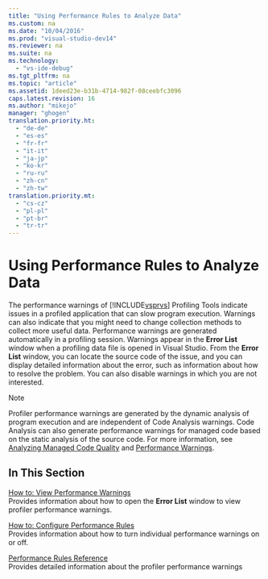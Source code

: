 ```yaml
---
title: "Using Performance Rules to Analyze Data"
ms.custom: na
ms.date: "10/04/2016"
ms.prod: "visual-studio-dev14"
ms.reviewer: na
ms.suite: na
ms.technology: 
  - "vs-ide-debug"
ms.tgt_pltfrm: na
ms.topic: "article"
ms.assetid: 1deed23e-b31b-4714-982f-08ceebfc3096
caps.latest.revision: 16
ms.author: "mikejo"
manager: "ghogen"
translation.priority.ht: 
  - "de-de"
  - "es-es"
  - "fr-fr"
  - "it-it"
  - "ja-jp"
  - "ko-kr"
  - "ru-ru"
  - "zh-cn"
  - "zh-tw"
translation.priority.mt: 
  - "cs-cz"
  - "pl-pl"
  - "pt-br"
  - "tr-tr"
---
```

# Using Performance Rules to Analyze Data
The performance warnings of [!INCLUDE[vsprvs](../codequality/includes/vsprvs_md.md)] Profiling Tools indicate issues in a profiled application that can slow program execution. Warnings can also indicate that you might need to change collection methods to collect more useful data. Performance warnings are generated automatically in a profiling session. Warnings appear in the **Error List** window when a profiling data file is opened in Visual Studio. From the **Error List** window, you can locate the source code of the issue, and you can display detailed information about the error, such as information about how to resolve the problem. You can also disable warnings in which you are not interested.  
  
> [!NOTE]
>  Profiler performance warnings are generated by the dynamic analysis of program execution and are independent of Code Analysis warnings. Code Analysis can also generate performance warnings for managed code based on the static analysis of the source code. For more information, see [Analyzing Managed Code Quality](../codequality/analyzing-managed-code-quality-by-using-code-analysis.md) and [Performance Warnings](../codequality/performance-warnings.md).  
  
## In This Section  
 [How to: View Performance Warnings](../profiling/how-to--view-performance-warnings.md)  
 Provides information about how to open the **Error List** window to view profiler performance warnings.  
  
 [How to: Configure Performance Rules](../profiling/how-to--configure-performance-rules.md)  
 Provides information about how to turn individual performance warnings on or off.  
  
 [Performance Rules Reference](../profiling/performance-rules-reference.md)  
 Provides detailed information about the profiler performance warnings